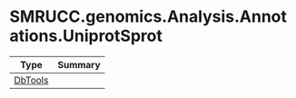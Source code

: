 ﻿
# SMRUCC.genomics.Analysis.Annotations.UniprotSprot

|Type|Summary|
|----|-------|
|[DbTools](./DbTools.md)||

